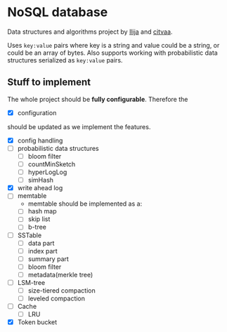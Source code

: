 # NoSQL database

Data structures and algorithms project by [Ilija](https://github.com/idzaaa9) and [citvaa](https://github.com/citvaa).

Uses `key:value` pairs where key is a string and value could be a string, or could be an array of bytes.
Also supports working with probabilistic data structures serialized as `key:value` pairs.

## Stuff to implement

The whole project should be **fully configurable**. Therefore the 
- [x] configuration

should be updated as we implement the features.

- [x] config handling
- [ ] probabilistic data structures
  - [ ] bloom filter
  - [ ] countMinSketch
  - [ ] hyperLogLog
  - [ ] simHash
- [x] write ahead log
- [ ] memtable
  - memtable should be implemented as a:
  - [ ] hash map
  - [ ] skip list
  - [ ] b-tree
- [ ] SSTable
  - [ ] data part
  - [ ] index part
  - [ ] summary part
  - [ ] bloom filter
  - [ ] metadata(merkle tree)
- [ ] LSM-tree
  - [ ] size-tiered compaction
  - [ ] leveled compaction
- [ ] Cache
  - [ ] LRU
- [x] Token bucket
